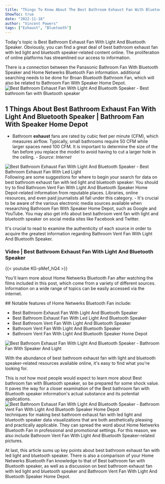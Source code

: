 ```yaml
---
title: "Things To Know About The Best Bathroom Exhaust Fan With Bluetooth Speaker"
ShowToc: true 
date: "2022-11-18"
author: "Vincent Powers" 
tags: ["Exhaust", "Bluetooth"]
---
```


	
Today's topic is Best Bathroom Exhaust Fan With Light And Bluetooth Speaker. Obviously, you can find a great deal of best bathroom exhaust fan with led light and bluetooth speaker-related content online. The proliferation of online platforms has streamlined our access to information.

There is a connection between the Panasonic Bathroom Fan With Bluetooth Speaker and Home Netwerks Bluetooth Fan information. additional searching needs to be done for Broan Bluetooth Bathroom Fan, which will also be related to Bathroom Fan With Speaker Home Depot.
<img loading="lazy" src="https://ae01.alicdn.com/kf/Hdd708d035a85497b99261bedda97f510q/USB-Wired-Wooden-Combination-Speakers-Computer-Speakers-Bass-Stereo-Music-Player-Subwoofer-Sound-Box-For-PC.jpg_640x640.jpg" onerror="this.onerror=null;this.src='https://blogger.googleusercontent.com/img/a/AVvXsEhe7F7TRXHtjiKvHb5vS7DmnxvpHiDyoYyYvm1nHB3Qp2_w3BnM6A2eq4v7FYxCC9bfZt3a9vIMtAYEKUiaDQbHMg-ViyGmRIj39MLp0bGFfgfYw1Dc9q_H-T0wiTm3l0Uq42dETrN9eC8aGJ9_IORZsxST1AcLR7np1koOfcc7tnHa4S8Mwz_xD9d0=s16000';" alt="Best Bathroom Exhaust Fan With Light And Bluetooth Speaker - Best bathroom fan with Bluetooth speaker" >

## 1 Things About Best Bathroom Exhaust Fan With Light And Bluetooth Speaker | Bathroom Fan With Speaker Home Depot
-   Bathroom **exhaust** fans are rated by cubic feet per minute (CFM), which measures airflow. Typically, small bathrooms require 50 CFM while larger spaces need 100 CFM. It is important to determine the size of the fan before you replace the model to avoid having to cut a larger hole in the ceiling. - <cite>Source: Internet</cite>


<img loading="lazy" src="https://i0.wp.com/ae01.alicdn.com/kf/HTB1dgkIc3KG3KVjSZFLq6yMvXXaB.jpg" onerror="this.onerror=null;this.src='https://blogger.googleusercontent.com/img/a/AVvXsEhe7F7TRXHtjiKvHb5vS7DmnxvpHiDyoYyYvm1nHB3Qp2_w3BnM6A2eq4v7FYxCC9bfZt3a9vIMtAYEKUiaDQbHMg-ViyGmRIj39MLp0bGFfgfYw1Dc9q_H-T0wiTm3l0Uq42dETrN9eC8aGJ9_IORZsxST1AcLR7np1koOfcc7tnHa4S8Mwz_xD9d0=s16000';" alt="Best Bathroom Exhaust Fan With Light And Bluetooth Speaker - Best Bathroom Exhaust Fan With Led Light" >
Following are some suggestions for where to begin your search for data on best bathroom exhaust fan with led light and bluetooth speaker:
You should try to find Bathroom Vent Fan With Light And Bluetooth Speaker Home Depot-related information from reputable places. Libraries, online resources, and even paid journalists all fall under this category.
- It's crucial to be aware of the various electronic media sources available when researching Bathroom Fan With Speaker Home Depot, such as Google and YouTube. You may also get info about best bathroom vent fan with light and bluetooth speaker on social media sites like Facebook and Twitter.

It's crucial to read to examine the authenticity of each source in order to acquire the greatest information regarding Bathroom Vent Fan With Light And Bluetooth Speaker.

### Video | Best Bathroom Exhaust Fan With Light And Bluetooth Speaker
{{< youtube KG-pMef_hQ4 >}} 

You'll learn more about Home Netwerks Bluetooth Fan after watching the films included in this post, which come from a variety of different sources. Information on a wide range of topics can be easily accessed via the internet.
<script async="async" data-cfasync="false" src="//normallydemandedalter.com/fe63df3c5408708b15d8dc3d9b206b31/invoke.js"></script>
<div id="container-fe63df3c5408708b15d8dc3d9b206b31"></div>
## Notable features of Home Netwerks Bluetooth Fan include:

- Best Bathroom Exhaust Fan With Light And Bluetooth Speaker
- Best Bathroom Exhaust Fan With Led Light And Bluetooth Speaker
- Best Bathroom Vent Fan With Light And Bluetooth Speaker
- Bathroom Vent Fan With Light And Bluetooth Speaker
- Bathroom Vent Fan With Light And Bluetooth Speaker Home Depot

 <img loading="lazy" src="https://ae01.alicdn.com/kf/H0450f433972f4f9bbb6c49495d44372d5.jpg" onerror="this.onerror=null;this.src='https://blogger.googleusercontent.com/img/a/AVvXsEhe7F7TRXHtjiKvHb5vS7DmnxvpHiDyoYyYvm1nHB3Qp2_w3BnM6A2eq4v7FYxCC9bfZt3a9vIMtAYEKUiaDQbHMg-ViyGmRIj39MLp0bGFfgfYw1Dc9q_H-T0wiTm3l0Uq42dETrN9eC8aGJ9_IORZsxST1AcLR7np1koOfcc7tnHa4S8Mwz_xD9d0=s16000';" alt="Best Bathroom Exhaust Fan With Light And Bluetooth Speaker - Bathroom Fan With Speaker And Light" >

With the abundance of best bathroom exhaust fan with light and bluetooth speaker-related resources available online, it's easy to find what you're looking for.

This is not how most people would expect to learn more about Best bathroom fan with Bluetooth speaker, so be prepared for some shock value. It paves the way for a closer examination of the Best bathroom fan with Bluetooth speaker information's actual substance and its potential applications.
<img loading="lazy" src="https://www.homewerksww.com/sites/default/files/2019-06/7145-80V-HS-Blue-Night.jpg" onerror="this.onerror=null;this.src='https://blogger.googleusercontent.com/img/a/AVvXsEhe7F7TRXHtjiKvHb5vS7DmnxvpHiDyoYyYvm1nHB3Qp2_w3BnM6A2eq4v7FYxCC9bfZt3a9vIMtAYEKUiaDQbHMg-ViyGmRIj39MLp0bGFfgfYw1Dc9q_H-T0wiTm3l0Uq42dETrN9eC8aGJ9_IORZsxST1AcLR7np1koOfcc7tnHa4S8Mwz_xD9d0=s16000';" alt="Best Bathroom Exhaust Fan With Light And Bluetooth Speaker - Bathroom Vent Fan With Light And Bluetooth Speaker Home Depot" >
techniques for making best bathroom exhaust fan with led light and bluetooth speaker data visualizations that are both aesthetically pleasing and practically applicable. They can spread the word about Home Netwerks Bluetooth Fan in professional and promotional settings. For this reason, we also include Bathroom Vent Fan With Light And Bluetooth Speaker-related pictures.

At last, this article sums up key points about best bathroom exhaust fan with led light and bluetooth speaker. There is also a comparison of your Home Netwerks Bluetooth Fan knowledge to that of Best bathroom fan with Bluetooth speaker, as well as a discussion on best bathroom exhaust fan with led light and bluetooth speaker and Bathroom Vent Fan With Light And Bluetooth Speaker Home Depot.
	
	

